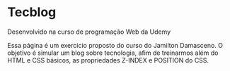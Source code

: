 # Tecblog
Desenvolvido na curso de programação Web da Udemy

Essa página é um exercicio proposto do curso do Jamilton Damasceno. 
O objetivo é simular um blog sobre tecnologia, afim de treinarmos além do HTML e CSS básicos, as propriedades Z-INDEX e POSITION do CSS.
